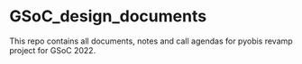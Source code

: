 # GSoC_design_documents
This repo contains all documents, notes and call agendas for pyobis revamp project for GSoC 2022.
